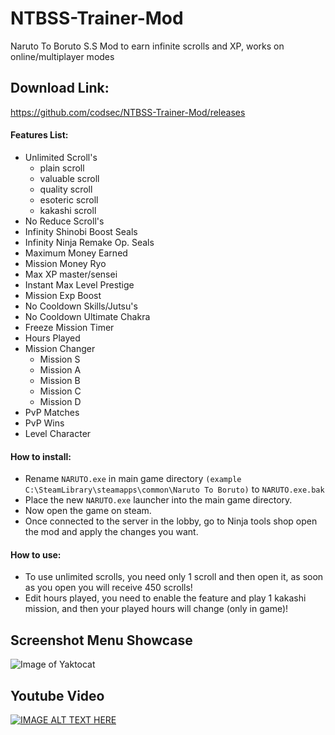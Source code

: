 # NTBSS-Trainer-Mod
Naruto To Boruto S.S Mod to earn infinite scrolls and XP, works on online/multiplayer modes

## Download Link:
https://github.com/codsec/NTBSS-Trainer-Mod/releases

#### Features List:
- Unlimited Scroll's
    - plain scroll
    - valuable scroll
    - quality scroll
    - esoteric scroll
    - kakashi scroll
- No Reduce Scroll's
- Infinity Shinobi Boost Seals
- Infinity Ninja Remake Op. Seals
- Maximum Money Earned
- Mission Money Ryo
- Max XP master/sensei
- Instant Max Level Prestige
- Mission Exp Boost
- No Cooldown Skills/Jutsu's
- No Cooldown Ultimate Chakra
- Freeze Mission Timer
- Hours Played
- Mission Changer
    - Mission S
    - Mission A
    - Mission B
    - Mission C
    - Mission D
- PvP Matches
- PvP Wins
- Level Character

#### How to install:
- Rename ```NARUTO.exe```  in main game directory ```(example C:\SteamLibrary\steamapps\common\Naruto To Boruto)``` to ```NARUTO.exe.bak```
- Place the new ```NARUTO.exe``` launcher into the main game directory.
- Now open the game on steam.
- Once connected to the server in the lobby, go to Ninja tools shop open the mod and apply the changes you want.

#### How to use:
- To use unlimited scrolls, you need only 1 scroll and then open it, as soon as you open you will receive 450 scrolls!
- Edit hours played, you need to enable the feature and play 1 kakashi mission, and then your played hours will change (only in game)!

## Screenshot Menu Showcase
![Image of Yaktocat]([https://i.imgur.com/B19GzBy.png](https://i.imgur.com/5uAdvsZ.png))

## Youtube Video
[![IMAGE ALT TEXT HERE](https://img.youtube.com/vi/3Se4yB76r5A/0.jpg)](https://www.youtube.com/watch?v=ewKzIlKEBYg)

